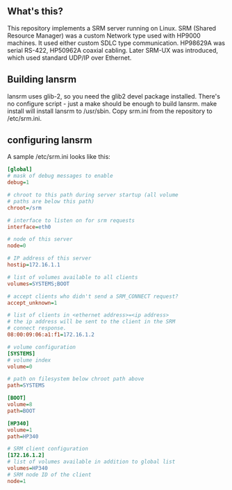 ## What's this?

This repository implements a SRM server running on Linux. SRM (Shared Resource Manager)
was a custom Network type used with HP9000 machines. It used either custom SDLC type
communication. HP98629A was serial RS-422, HP50962A coaxial cabling. Later SRM-UX
was introduced, which used standard UDP/IP over Ethernet.

## Building lansrm

lansrm uses glib-2, so you need the glib2 devel package installed. There's no
configure script - just a make should be enough to build lansrm. make install
will install lansrm to /usr/sbin. Copy srm.ini from the repository to /etc/srm.ini.

## configuring lansrm

A sample /etc/srm.ini looks like this:
```ini
[global]
# mask of debug messages to enable
debug=1

# chroot to this path during server startup (all volume
# paths are below this path)
chroot=/srm

# interface to listen on for srm requests
interface=eth0

# node of this server
node=0

# IP address of this server
hostip=172.16.1.1

# list of volumes available to all clients
volumes=SYSTEMS;BOOT

# accept clients who didn't send a SRM_CONNECT request?
accept_unknown=1

# list of clients in <ethernet address>=<ip address>
# the ip address will be sent to the client in the SRM
# connect response.
08:00:09:06:a1:f1=172.16.1.2

# volume configuration
[SYSTEMS]
# volume index
volume=0

# path on filesystem below chroot path above
path=SYSTEMS

[BOOT]
volume=8
path=BOOT

[HP340]
volume=1
path=HP340

# SRM client configuration
[172.16.1.2]
# list of volumes available in addition to global list
volumes=HP340
# SRM node ID of the client
node=1
```

